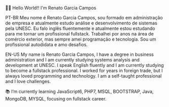 👨‍💻 Hello World!! I'm Renato Garcia Campos


PT-BR
Meu nome é Renato Garcia Campos, sou formado em administração de empresa e atualmente estudo análise e desenvolvimento de sistemas pela UNESC. Eu falo inglês fluentemente e atualmente estou estudando para me tornar um profissional fullstack. Trabalhei por anos na área de comércio exterior, mas sempre amei programação e tecnologia. Sou um profissional autodidata e amo desafios.



EN-US
My name is Renato Garcia Campos, I have a degree in business administration and I am currently studying systems analysis and development at UNESC. I speak English fluently and I am currently studying to become a fullstack professional. I worked for years in foreign trade, but I always loved programming and technology. I am a self-taught professional and I love challenges.


📚 I’m currently learning JavaScript6, PHP7, MSQL, BOOTSTRAP, Java, MongoDB, MYSQL, focusing on fullstack career.
